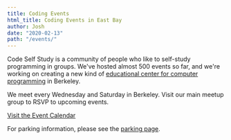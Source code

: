 ```yaml
---
title: Coding Events
html_title: Coding Events in East Bay
author: Josh
date: "2020-02-13"
path: "/events/"
---
```


Code Self Study is a community of people who like to self-study programming in groups. We've hosted almost 500 events so far, and we're working on creating a new kind of <a href="/school/">educational center for computer programming</a> in Berkeley.

We meet every Wednesday and Saturday in Berkeley. Visit our main meetup group to RSVP to upcoming events.

<a class="is-link button is-large" href="https://www.meetup.com/codeselfstudy/">Visit the Event Calendar</a>

For parking information, please see the <a href="/parking/">parking page</a>.

